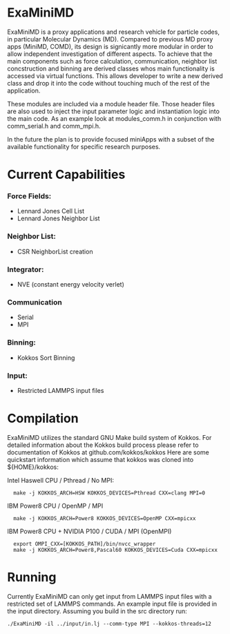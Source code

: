 # ExaMiniMD

ExaMiniMD is a proxy applications and research vehicle for 
particle codes, in particular Molecular Dynamics (MD). Compared to 
previous MD proxy apps (MiniMD, COMD), its design is signicantly more 
modular in order to allow independent investigation of different aspects.
To achieve that the main components such as force calculation, 
communication, neighbor list concstruction and binning are derived 
classes whos main functionality is accessed via virtual functions. 
This allows developer to write a new derived class and drop it into the code
without touching much of the rest of the application.

These modules are included via a module header file. Those header files are
also used to inject the input parameter logic and instantiation logic into 
the main code. As an example look at modules_comm.h in conjunction with 
comm_serial.h and comm_mpi.h. 

In the future the plan is to provide focused miniApps with a subset of the 
available functionality for specific research purposes. 

# Current Capabilities

### Force Fields:
 * Lennard Jones Cell List
 * Lennard Jones Neighbor List

### Neighbor List:
 * CSR NeighborList creation

### Integrator:
 * NVE (constant energy velocity verlet)

### Communication
 * Serial
 * MPI

### Binning:
 * Kokkos Sort Binning

### Input:
 * Restricted LAMMPS input files

# Compilation

ExaMiniMD utilizes the standard GNU Make build system of Kokkos. For
detailed information about the Kokkos build process please refer to 
documentation of Kokkos at github.com/kokkos/kokkos
Here are some quickstart information which assume that kokkos was 
cloned into ${HOME}/kokkos:

Intel Haswell CPU / Pthread / No MPI:
```
  make -j KOKKOS_ARCH=HSW KOKKOS_DEVICES=Pthread CXX=clang MPI=0
```

IBM Power8 CPU / OpenMP / MPI
```
  make -j KOKKOS_ARCH=Power8 KOKKOS_DEVICES=OpenMP CXX=mpicxx
```

IBM Power8 CPU + NVIDIA P100 / CUDA / MPI (OpenMPI)
```
  export OMPI_CXX=[KOKKOS_PATH]/bin/nvcc_wrapper
  make -j KOKKOS_ARCH=Power8,Pascal60 KOKKOS_DEVICES=Cuda CXX=mpicxx
```

# Running

Currently ExaMiniMD can only get input from LAMMPS input files with a 
restricted set of LAMMPS commands. An example input file is provided in the
input directory. Assuming you build in the src directory run:

```
./ExaMiniMD -il ../input/in.lj --comm-type MPI --kokkos-threads=12
```

